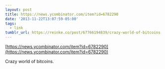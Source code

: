 ```yaml
---
layout: post
title: https://news.ycombinator.com/item?id=6782290
date: '2013-11-22T13:07:59-05:00'
tags:
  - link
tumblr_url: https://reinke.co/post/67766194839/crazy-world-of-bitcoins
---
```

[https://news.ycombinator.com/item?id=6782290](https://news.ycombinator.com/item?id=6782290)  

Crazy world of bitcoins.

